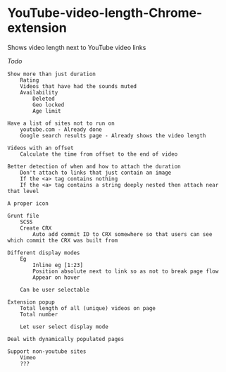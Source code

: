 YouTube-video-length-Chrome-extension
=====================================

Shows video length next to YouTube video links


*Todo*

	Show more than just duration
		Rating
		Videos that have had the sounds muted
		Availability
			Deleted
			Geo locked
			Age limit

	Have a list of sites not to run on
		youtube.com - Already done
		Google search results page - Already shows the video length

	Videos with an offset
		Calculate the time from offset to the end of video

	Better detection of when and how to attach the duration
		Don't attach to links that just contain an image
		If the <a> tag contains nothing
		If the <a> tag contains a string deeply nested then attach near that level

	A proper icon

	Grunt file
		SCSS
		Create CRX
			Auto add commit ID to CRX somewhere so that users can see which commit the CRX was built from

	Different display modes
		Eg
			Inline eg [1:23]
			Position absolute next to link so as not to break page flow
			Appear on hover

		Can be user selectable

	Extension popup
		Total length of all (unique) videos on page
		Total number

		Let user select display mode

	Deal with dynamically populated pages

	Support non-youtube sites
		Vimeo
		???